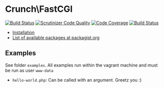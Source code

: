 Crunch\FastCGI
===
[![Build Status](https://travis-ci.org/KingCrunch/FastCGI.svg?branch=develop)](https://travis-ci.org/KingCrunch/FastCGI)
[![Scrutinizer Code Quality](https://scrutinizer-ci.com/g/KingCrunch/FastCGI/badges/quality-score.png?b=develop)](https://scrutinizer-ci.com/g/KingCrunch/FastCGI/?branch=develop)
[![Code Coverage](https://scrutinizer-ci.com/g/KingCrunch/FastCGI/badges/coverage.png?b=develop)](https://scrutinizer-ci.com/g/KingCrunch/FastCGI/?branch=develop)
[![Build Status](https://scrutinizer-ci.com/g/KingCrunch/FastCGI/badges/build.png?b=develop)](https://scrutinizer-ci.com/g/KingCrunch/FastCGI/build-status/develop)

* [Installation](https://getcomposer.org/doc/01-basic-usage.md#composer-json-project-setup)
* [List of available packages at packagist.org](http://packagist.org/packages/crunch/fastcgi)




Examples
---
See folder `examples`. All examples run within the vagrant machine and must be 
run as user `www-data`

- `hello-world.php`: Can be called with an argument. Greetz you :)

